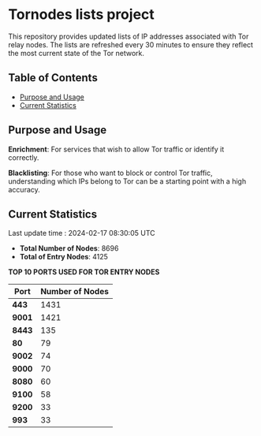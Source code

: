 # Tornodes lists project

This repository provides updated lists of IP addresses associated with Tor relay nodes. The lists are refreshed every 30 minutes to ensure they reflect the most current state of the Tor network.

## Table of Contents

- [Purpose and Usage](#purpose-and-usage)
- [Current Statistics](#current-statistics)


## Purpose and Usage

**Enrichment**: For services that wish to allow Tor traffic or identify it correctly.

**Blacklisting**: For those who want to block or control Tor traffic, understanding which IPs belong to Tor can be a starting point with a high accuracy.

## Current Statistics

Last update time : 2024-02-17 08:30:05 UTC

- **Total Number of Nodes**: 8696
- **Total of Entry Nodes**: 4125

**TOP 10 PORTS USED FOR TOR ENTRY NODES**

| **Port** | **Number of Nodes** |
|------|-----------------|
| **443**   | 1431  |
| **9001**   | 1421  |
| **8443**   | 135  |
| **80**   | 79  |
| **9002**   | 74  |
| **9000**   | 70  |
| **8080**   | 60  |
| **9100**   | 58  |
| **9200**   | 33  |
| **993**   | 33  |

